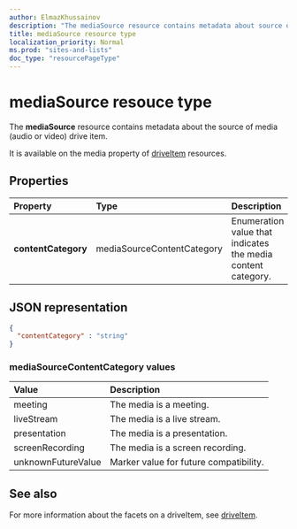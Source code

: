 ```yaml
---
author: ElmazKhussainov
description: "The mediaSource resource contains metadata about source of the media (audio or video) drive item."
title: mediaSource resource type
localization_priority: Normal
ms.prod: "sites-and-lists"
doc_type: "resourcePageType"
---
```

# mediaSource resouce type

The **mediaSource** resource contains metadata about the source of media (audio or video) drive item.

It is available on the media property of [driveItem][item-resource] resources.

## Properties

| Property                 | Type                       | Description                                                                                      |
| :----------------------- | :------------------------  | :----------------------------------------------------------------------------------------------- |
| **contentCategory**      | mediaSourceContentCategory | Enumeration value that indicates the media content category.                                     |

## JSON representation

<!-- {
  "blockType": "resource",
  "optionalProperties": [
    "contentCategory"
  ],
  "@odata.type": "microsoft.graph.mediaSource"
}-->

```json
{
  "contentCategory" : "string"
}
```

### mediaSourceContentCategory values

| Value               | Description                                         |
|:------------------- |:----------------------------------------------------|
| meeting             | The media is a meeting.                             |
| liveStream          | The media is a live stream.                         |
| presentation        | The media is a presentation.                        |
| screenRecording     | The media is a screen recording.                    |
| unknownFutureValue  | Marker value for future compatibility.              |

## See also

For more information about the facets on a driveItem, see [driveItem](driveitem.md).

[item-resource]: ../resources/driveitem.md

<!-- {
  "type": "#page.annotation",
  "description": "The mediaSource facet provides information about drive item source.",
  "keywords": "mediaSource,client,media info,onedrive",
  "section": "documentation",
  "tocPath": "Facets/MediaSource"
} -->
